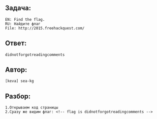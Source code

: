 ## Задача: 
    EN: Find the flag.
    RU: Найдите флаг
    File: http://2015.freehackquest.com/

## Ответ:
    didnotforgotreadingcomments

## Автор: 
    [keva] sea-kg

## Разбор:
    1.Открываем код страницы
    2.Сразу же видим флаг: <!-- flag is didnotforgotreadingcomments -->
